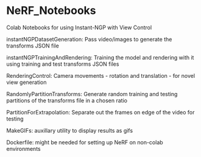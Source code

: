 # NeRF_Notebooks
Colab Notebooks for using Instant-NGP with View Control

instantNGPDatasetGeneration: Pass video/images to generate the transforms JSON file

instantNGPTrainingAndRendering: Training the model and rendering with it using training and test transforms JSON files

RenderingControl: Camera movements - rotation and translation - for novel view generation

RandomlyPartitionTransforms: Generate random training and testing partitions of the transforms file in a chosen ratio

PartitionForExtrapolation: Separate out the frames on edge of the video for testing

MakeGIFs: auxillary utility to display results as gifs

Dockerfile: might be needed for setting up NeRF on non-colab environments
